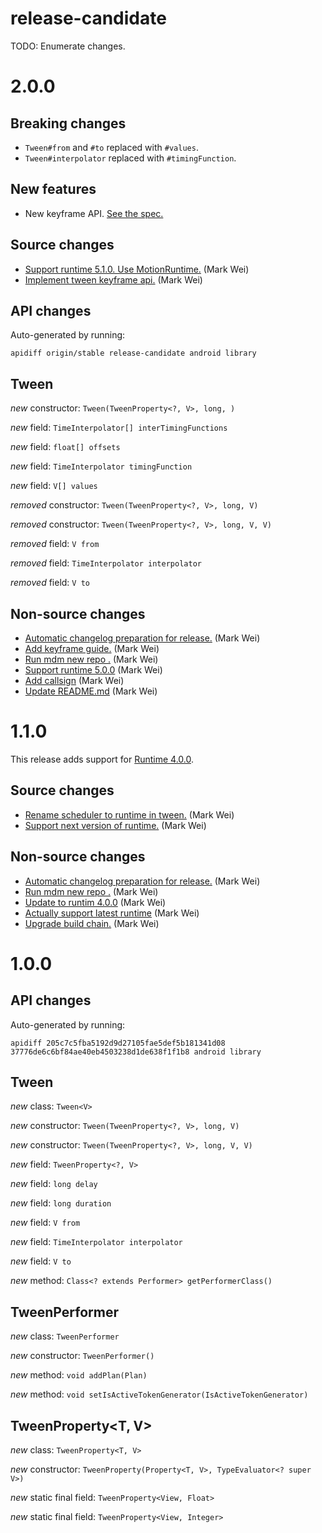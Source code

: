 # release-candidate

 TODO: Enumerate changes.
# 2.0.0

## Breaking changes

* `Tween#from` and `#to` replaced with `#values`.
* `Tween#interpolator` replaced with `#timingFunction`.

## New features

* New keyframe API. [See the spec.](https://material-motion.github.io/material-motion/starmap/specifications/plans/Tween)

## Source changes

* [Support runtime 5.1.0. Use MotionRuntime.](https://github.com/material-motion/family-tween-android/commit/d3ae3596388114f2795a3b557b47c559c331c0fb) (Mark Wei)
* [Implement tween keyframe api.](https://github.com/material-motion/family-tween-android/commit/52009fdd1079c9d4d8fcf9b16028daab114efd23) (Mark Wei)

## API changes

Auto-generated by running:

    apidiff origin/stable release-candidate android library

## Tween<V>

*new* constructor: `Tween(TweenProperty<?, V>, long, )`

*new* field: `TimeInterpolator[] interTimingFunctions`

*new* field: `float[] offsets`

*new* field: `TimeInterpolator timingFunction`

*new* field: `V[] values`

*removed* constructor: `Tween(TweenProperty<?, V>, long, V)`

*removed* constructor: `Tween(TweenProperty<?, V>, long, V, V)`

*removed* field: `V from`

*removed* field: `TimeInterpolator interpolator`

*removed* field: `V to`



## Non-source changes

* [Automatic changelog preparation for release.](https://github.com/material-motion/family-tween-android/commit/aadcc3246cd71edb1e35bab17107d7832ca24e54) (Mark Wei)
* [Add keyframe guide.](https://github.com/material-motion/family-tween-android/commit/191cecb714ee276fd93cb12adc5034e9ae1fb628) (Mark Wei)
* [Run mdm new repo .](https://github.com/material-motion/family-tween-android/commit/e4e57cc0087174de1754dfbc64c1844602dc101c) (Mark Wei)
* [Support runtime 5.0.0](https://github.com/material-motion/family-tween-android/commit/87ee2ff952c7ee487b532816fe558beadca23abd) (Mark Wei)
* [Add callsign](https://github.com/material-motion/family-tween-android/commit/d660a8079ebaa224bf8278fb419bb6834186b929) (Mark Wei)
* [Update README.md](https://github.com/material-motion/family-tween-android/commit/792977d9cbc0d38912b1d8db27ad168a493f9de6) (Mark Wei)


# 1.1.0

This release adds support for [Runtime 4.0.0](https://github.com/material-motion/material-motion-runtime-android/releases/tag/4.0.0).

## Source changes

* [Rename scheduler to runtime in tween.](https://github.com/material-motion/material-motion-family-tween-android/commit/c1f16309858a27b23a92572e0184ef8e86f187d5) (Mark Wei)
* [Support next version of runtime.](https://github.com/material-motion/material-motion-family-tween-android/commit/d37d699710a71da906f4f30f30fc956250135237) (Mark Wei)


## Non-source changes

* [Automatic changelog preparation for release.](https://github.com/material-motion/material-motion-family-tween-android/commit/68145ad59d3d4c2530ffef3df4ec7e665044e5a1) (Mark Wei)
* [Run mdm new repo .](https://github.com/material-motion/material-motion-family-tween-android/commit/497723d3afcef96049c6da0972b9ecf6bd5a0876) (Mark Wei)
* [Update to runtim 4.0.0](https://github.com/material-motion/material-motion-family-tween-android/commit/c37658d97f3da111b97330319dbd02d297bfb074) (Mark Wei)
* [Actually support latest runtime](https://github.com/material-motion/material-motion-family-tween-android/commit/754db8ed3f6ad2e341bcb4fe104e2d4b2fd85f1a) (Mark Wei)
* [Upgrade build chain.](https://github.com/material-motion/material-motion-family-tween-android/commit/d1f53911fa015e21070db9a82d44f913e1e81f6e) (Mark Wei)

# 1.0.0

## API changes

Auto-generated by running:

    apidiff 205c7c5fba5192d9d27105fae5def5b181341d08 37776de6c6bf84ae40eb4503238d1de638f1f1b8 android library


## Tween<V>

*new* class: `Tween<V>`

*new* constructor: `Tween(TweenProperty<?, V>, long, V)`

*new* constructor: `Tween(TweenProperty<?, V>, long, V, V)`

*new* field: `TweenProperty<?, V>`

*new* field: `long delay`

*new* field: `long duration`

*new* field: `V from`

*new* field: `TimeInterpolator interpolator`

*new* field: `V to`

*new* method: `Class<? extends Performer> getPerformerClass()`


## TweenPerformer

*new* class: `TweenPerformer`

*new* constructor: `TweenPerformer()`

*new* method: `void addPlan(Plan)`

*new* method: `void setIsActiveTokenGenerator(IsActiveTokenGenerator)`


## TweenProperty<T, V>

*new* class: `TweenProperty<T, V>`

*new* constructor: `TweenProperty(Property<T, V>, TypeEvaluator<? super V>)`

*new* static final field: `TweenProperty<View, Float>`

*new* static final field: `TweenProperty<View, Integer>`
